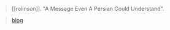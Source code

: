 > [[rolinson]]. "A Message Even A Persian Could Understand".

> [blog](https://aryaakasha.com/2020/01/15/a-message-even-a-persian-could-understand/)